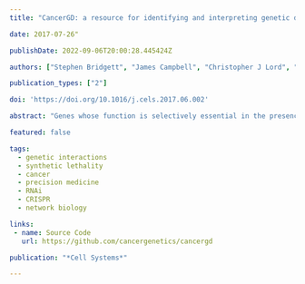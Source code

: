 ```yaml
---
title: "CancerGD: a resource for identifying and interpreting genetic dependencies in cancer"

date: 2017-07-26"

publishDate: 2022-09-06T20:00:28.445424Z

authors: ["Stephen Bridgett", "James Campbell", "Christopher J Lord", "Colm J. Ryan"]

publication_types: ["2"]

doi: 'https://doi.org/10.1016/j.cels.2017.06.002'

abstract: "Genes whose function is selectively essential in the presence of cancer-associated genetic aberrations represent promising targets for the development of precision therapeutics. Here, we present CancerGD, a resource that integrates genotypic profiling with large-scale loss-of-function genetic screens in tumor cell lines to identify such genetic dependencies. CancerGD provides tools for searching, visualizing, and interpreting these genetic dependencies through the integration of functional interaction networks. CancerGD includes different screen types (siRNA, shRNA, CRISPR), and we describe a simple format for submitting new datasets."

featured: false

tags:
  - genetic interactions
  - synthetic lethality
  - cancer
  - precision medicine
  - RNAi
  - CRISPR
  - network biology

links:
 - name: Source Code
   url: https://github.com/cancergenetics/cancergd

publication: "*Cell Systems*"

---
```


